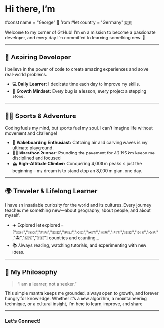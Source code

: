 # Hi there, I’m 
#const name = "George" 👋 
from 
#let country = "Germany" 🇩🇪

Welcome to my corner of GitHub! I’m on a mission to become a passionate developer, and every day I’m committed to learning something new. 🌱

---

## 🚀 Aspiring Developer

I believe in the power of code to create amazing experiences and solve real-world problems.  
- 💻 **Daily Learner:** I dedicate time each day to improve my skills.  
- 🎯 **Growth Mindset:** Every bug is a lesson, every project a stepping stone.  

---

## 🏄‍♂️ Sports & Adventure

Coding fuels my mind, but sports fuel my soul. I can’t imagine life without movement and challenge!  
- 🌊 **Wakeboarding Enthusiast:** Catching air and carving waves is my ultimate playground.  
- 🏃‍♂️ **Marathon Runner:** Pounding the pavement for 42.195 km keeps me disciplined and focused.  
- 🏔️ **High-Altitude Climber:** Conquering 4,000 m peaks is just the beginning—my dream is to stand atop an 8,000 m giant one day.  

---

## 🌍 Traveler & Lifelong Learner

I have an insatiable curiosity for the world and its cultures. Every journey teaches me something new—about geography, about people, and about myself.  
- ✈️ Explored let explored = ["🇨🇭","🇳🇴","🇫🇷","🇩🇪","🇵🇱","🇨🇿","🇦🇹","🇭🇷","🇵🇹","🇸🇪","🇸🇮","🇬🇷","🏝️","🇲🇾","🇹🇭"] countries and counting…  
- 📚 Always reading, watching tutorials, and experimenting with new ideas.  

---

## 🧠 My Philosophy

> “I am a learner, not a seeker.”  

This simple mantra keeps me grounded, always open to growth, and forever hungry for knowledge. Whether it’s a new algorithm, a mountaineering technique, or a cultural insight, I’m here to learn, improve, and share.

---

### Let’s Connect!

 
